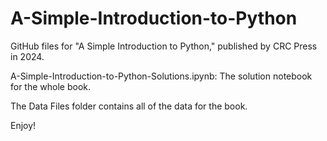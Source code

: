 # A-Simple-Introduction-to-Python

GitHub files for "A Simple Introduction to Python," published by CRC Press in 2024.

A-Simple-Introduction-to-Python-Solutions.ipynb: The solution notebook for the whole book.

The Data Files folder contains all of the data for the book.

Enjoy!
